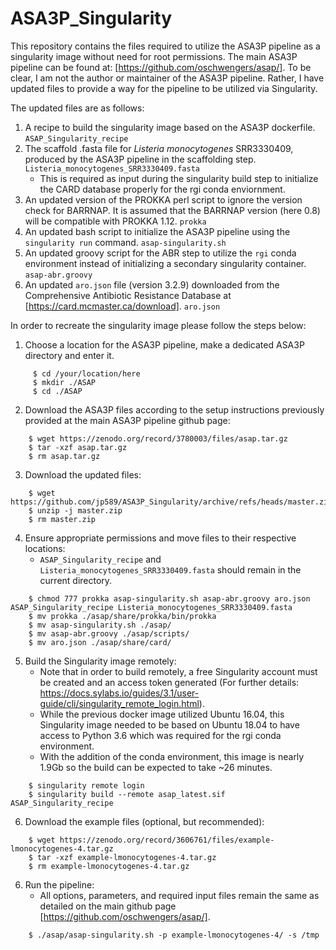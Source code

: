 # ASA3P_Singularity
This repository contains the files required to utilize the ASA3P pipeline as a singularity image without need for root permissions.
The main ASA3P pipeline can be found at: [https://github.com/oschwengers/asap/].
To be clear, I am not the author or maintainer of the ASA3P pipeline. Rather, I have updated files to provide a way for the pipeline to be utilized via Singularity.

The updated files are as follows:
  1. A recipe to build the singularity image based on the ASA3P dockerfile. `ASAP_Singularity_recipe`
  2. The scaffold .fasta file for _Listeria monocytogenes_ SRR3330409, produced by the ASA3P pipeline in the scaffolding step. `Listeria_monocytogenes_SRR3330409.fasta`
      * This is required as input during the singularity build step to initialize the CARD database properly for the rgi conda enviornment.
  4. An updated version of the PROKKA perl script to ignore the version check for BARRNAP. It is assumed that the BARRNAP version (here 0.8) will be compatible with PROKKA 1.12. `prokka`
  6. An updated bash script to initialize the ASA3P pipeline using the `singularity run` command. `asap-singularity.sh`
  7. An updated groovy script for the ABR step to utilize the `rgi` conda environment instead of initializing a secondary singularity container. `asap-abr.groovy`
  8. An updated `aro.json` file (version 3.2.9) downloaded from the Comprehensive Antibiotic Resistance Database at [https://card.mcmaster.ca/download]. `aro.json`

In order to recreate the singularity image please follow the steps below:
  1. Choose a location for the ASA3P pipeline, make a dedicated ASA3P directory and enter it.
```
     $ cd /your/location/here
     $ mkdir ./ASAP
     $ cd ./ASAP
```
  2. Download the ASA3P files according to the setup instructions previously provided at the main ASA3P pipeline github page:
```
    $ wget https://zenodo.org/record/3780003/files/asap.tar.gz
    $ tar -xzf asap.tar.gz
    $ rm asap.tar.gz 
```
  3. Download the updated files:
```
    $ wget https://github.com/jp589/ASA3P_Singularity/archive/refs/heads/master.zip
    $ unzip -j master.zip
    $ rm master.zip
```
  4. Ensure appropriate permissions and move files to their respective locations:
     * `ASAP_Singularity_recipe` and `Listeria_monocytogenes_SRR3330409.fasta` should remain in the current directory.
```
    $ chmod 777 prokka asap-singularity.sh asap-abr.groovy aro.json ASAP_Singularity_recipe Listeria_monocytogenes_SRR3330409.fasta
    $ mv prokka ./asap/share/prokka/bin/prokka
    $ mv asap-singularity.sh ./asap/
    $ mv asap-abr.groovy ./asap/scripts/
    $ mv aro.json ./asap/share/card/
```
  5. Build the Singularity image remotely:
     * Note that in order to build remotely, a free Singularity account must be created and an access token generated (For further details: https://docs.sylabs.io/guides/3.1/user-guide/cli/singularity_remote_login.html).
     * While the previous docker image utilized Ubuntu 16.04, this Singularity image needed to be based on Ubuntu 18.04 to have access to Python 3.6 which was required for the rgi conda environment.
     * With the addition of the conda environment, this image is nearly 1.9Gb so the build can be expected to take ~26 minutes.
```
    $ singularity remote login
    $ singularity build --remote asap_latest.sif ASAP_Singularity_recipe
```
  6. Download the example files (optional, but recommended):
```
    $ wget https://zenodo.org/record/3606761/files/example-lmonocytogenes-4.tar.gz
    $ tar -xzf example-lmonocytogenes-4.tar.gz
    $ rm example-lmonocytogenes-4.tar.gz
```
  6. Run the pipeline:
      * All options, parameters, and required input files remain the same as detailed on the main github page [https://github.com/oschwengers/asap/].
```
    $ ./asap/asap-singularity.sh -p example-lmonocytogenes-4/ -s /tmp
```


